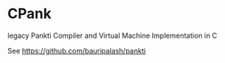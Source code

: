 # CPank
legacy Pankti Compiler and Virtual Machine Implementation in C

See <https://github.com/bauripalash/pankti>
